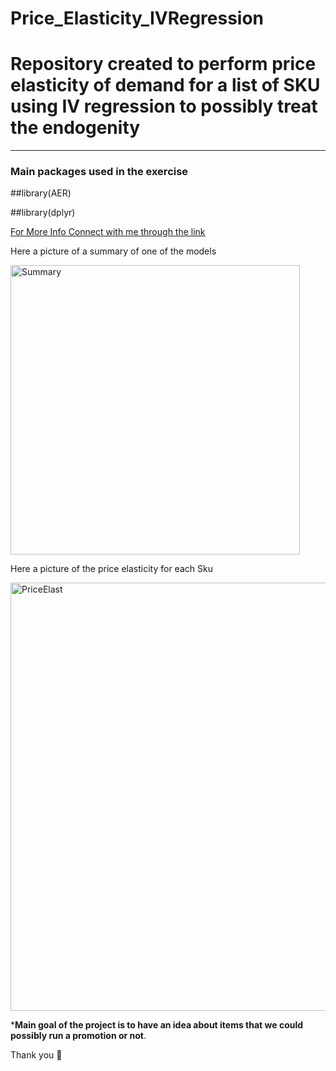 # Price_Elasticity_IVRegression

# Repository created to perform price elasticity of demand for a list of SKU using IV regression to possibly treat the endogenity

***

### Main packages used in the exercise

##library(AER) 

##library(dplyr) 


[For More Info Connect with me through the link](https://www.linkedin.com/in/thales-prado-024558139/)

Here a picture of a summary of one of the models


<img width="463" alt="Summary" src="https://user-images.githubusercontent.com/83819650/213326723-075d8b92-03af-4125-adfa-73c8fc710ec4.png">



Here a picture of the price elasticity for each Sku

<img width="685" alt="PriceElast" src="https://user-images.githubusercontent.com/83819650/213326841-06568125-78c5-4316-ba52-2ae63cd6b6da.png">




***Main goal of the project is to have an idea about items that we could possibly run a promotion or not**.


Thank you 🙏

